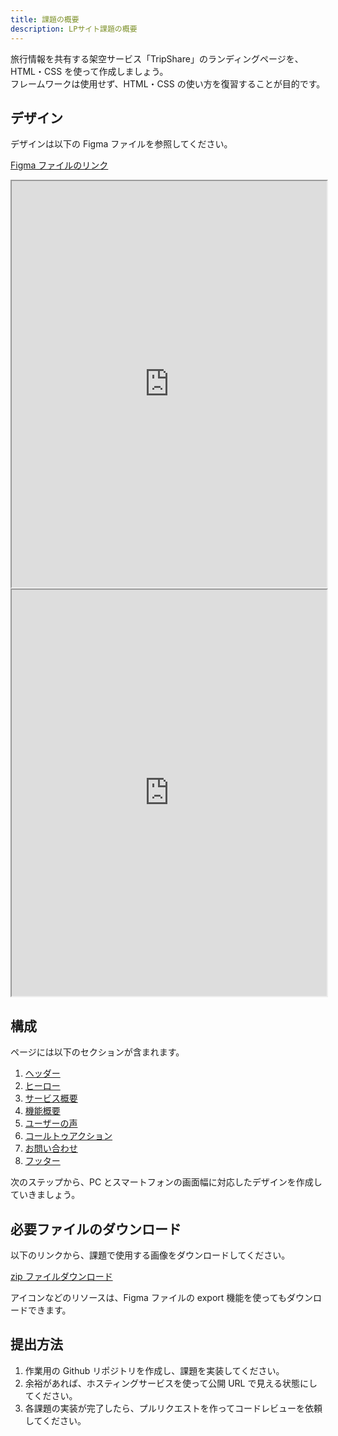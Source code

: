 ```yaml
---
title: 課題の概要
description: LPサイト課題の概要
---
```


旅行情報を共有する架空サービス「TripShare」のランディングページを、HTML・CSS を使って作成しましょう。  
フレームワークは使用せず、HTML・CSS の使い方を復習することが目的です。

## デザイン

デザインは以下の Figma ファイルを参照してください。

[Figma ファイルのリンク](https://www.figma.com/design/A1HmxUxELIrcVKk01yxjb0/%E3%80%90%E3%82%A8%E3%83%B3%E3%82%B8%E3%83%8B%E3%82%A2%E9%A4%8A%E6%88%90%E3%80%91%E3%83%A9%E3%83%B3%E3%83%87%E3%82%A3%E3%83%B3%E3%82%B0%E3%83%9A%E3%83%BC%E3%82%B8?node-id=0-1&t=YKJ0IqerE7MgRECU-1)

<iframe width="100%" height="650" src="https://www.figma.com/embed?embed_host=share&url=https%3A%2F%2Fwww.figma.com%2Fproto%2FA1HmxUxELIrcVKk01yxjb0%2F%25E3%2580%2590%25E3%2582%25A8%25E3%2583%25B3%25E3%2582%25B8%25E3%2583%258B%25E3%2582%25A2%25E9%25A4%258A%25E6%2588%2590%25E3%2580%2591%25E3%2583%25A9%25E3%2583%25B3%25E3%2583%2587%25E3%2582%25A3%25E3%2583%25B3%25E3%2582%25B0%25E3%2583%259A%25E3%2583%25BC%25E3%2582%25B8%3Fnode-id%3D1-2%26t%3DM47YExHtqEAbiyeX-1%26scaling%3Dscale-down%26page-id%3D0%253A1" allowfullscreen></iframe>

<iframe width="100%" height="650" src="https://www.figma.com/embed?embed_host=share&url=https%3A%2F%2Fwww.figma.com%2Fproto%2FA1HmxUxELIrcVKk01yxjb0%2F%25E3%2580%2590%25E3%2582%25A8%25E3%2583%25B3%25E3%2582%25B8%25E3%2583%258B%25E3%2582%25A2%25E9%25A4%258A%25E6%2588%2590%25E3%2580%2591%25E3%2583%25A9%25E3%2583%25B3%25E3%2583%2587%25E3%2582%25A3%25E3%2583%25B3%25E3%2582%25B0%25E3%2583%259A%25E3%2583%25BC%25E3%2582%25B8%3Fnode-id%3D428-340%26t%3DLhJu6mjC0Nc8AbO2-1%26scaling%3Dscale-down%26content-scaling%3Dfixed%26page-id%3D428%253A339%26starting-point-node-id%3D428%253A340" allowfullscreen></iframe>

## 構成

ページには以下のセクションが含まれます。

1. [ヘッダー](header.md)
2. [ヒーロー](hero.md)
3. [サービス概要](service.md)
4. [機能概要](feature.md)
5. [ユーザーの声](voice.md)
6. [コールトゥアクション](cta.md)
7. [お問い合わせ](contact.md)
8. [フッター](footer.md)

次のステップから、PC とスマートフォンの画面幅に対応したデザインを作成していきましょう。

## 必要ファイルのダウンロード

以下のリンクから、課題で使用する画像をダウンロードしてください。

[zip ファイルダウンロード](../../../static/downloads/tripshare_images.zip)

アイコンなどのリソースは、Figma ファイルの export 機能を使ってもダウンロードできます。

## 提出方法

1. 作業用の Github リポジトリを作成し、課題を実装してください。
2. 余裕があれば、ホスティングサービスを使って公開 URL で見える状態にしてください。
3. 各課題の実装が完了したら、プルリクエストを作ってコードレビューを依頼してください。
